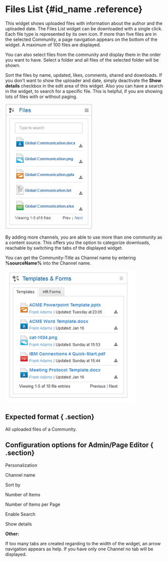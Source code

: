 # Files List {#id_name .reference}

This widget shows uploaded files with information about the author and the uploaded date. The Files List widget can be downloaded with a single click. Each file type is represented by its own icon. If more than five files are in the selected Community, a page navigation appears on the bottom of the widget. A maximum of 100 files are displayed.

You can also select files from the community and display them in the order you want to have. Select a folder and all files of the selected folder will be shown.

Sort the files by name, updated, likes, comments, shared and downloads. If you don't want to show the uploader and date, simply deactivate the **Show details** checkbox in the edit area of this widget. Also you can have a search in the widget, to search for a specific file. This is helpful, if you are showing lots of files with or without paging.

![image](images/image051.png)

By adding more channels, you are able to use more than one community as a content source. This offers you the option to categorize downloads, reachable by switching the tabs of the displayed widget.

You can get the Community-Title as Channel name by entering **%sourceName%** into the Channel name.

![image](images/image052.png)

## Expected format { .section}

All uploaded files of a Community.

## Configuration options for Admin/Page Editor { .section}

Personalization

Channel name

Sort by

Number of Items

Number of Items per Page

Enable Search

Show details

**Other:**

If too many tabs are created regarding to the width of the widget, an arrow navigation appears as help. If you have only one Channel no tab will be displayed.

